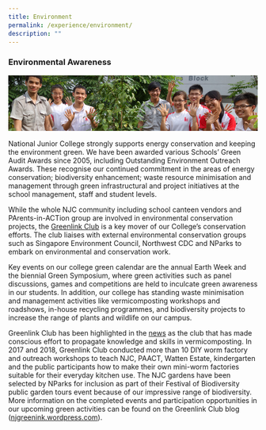 ```yaml
---
title: Environment
permalink: /experience/environment/
description: ""
---
```

### Environmental Awareness

![](/images/environment1.png)

National Junior College strongly supports energy conservation and keeping the environment green. We have been awarded various Schools’ Green Audit Awards since 2005, including Outstanding Environment Outreach Awards. These recognise our continued commitment in the areas of energy conservation; biodiversity enhancement; waste resource minimisation and management through green infrastructural and project initiatives at the school management, staff and student levels.

While the whole NJC community including school canteen vendors and PArents-in-ACTion group are involved in environmental conservation projects, the [Greenlink Club](/co-curricular-activities/clubs-and-societies/greenlink-club/)  is a key mover of our College’s conservation efforts. The club liaises with external environmental conservation groups such as Singapore Environment Council, Northwest CDC and NParks to embark on environmental and conservation work.

Key events on our college green calendar are the annual Earth Week and the biennial Green Symposium, where green activities such as panel discussions, games and competitions are held to inculcate green awareness in our students. In addition, our college has standing waste minimisation and management activities like vermicomposting workshops and roadshows, in-house recycling programmes, and biodiversity projects to increase the range of plants and wildlife on our campus.

Greenlink Club has been highlighted in the [news](http://www.straitstimes.com/singapore/environment/students-turn-food-waste-into-worm-tea-fertiliser) as the club that has made conscious effort to propagate knowledge and skills in vermicomposting. In 2017 and 2018, Greenlink Club conducted more than 10 DIY worm factory and outreach workshops to teach NJC, PAACT, Watten Estate, kindergarten and the public participants how to make their own mini-worm factories suitable for their everyday kitchen use. The NJC gardens have been selected by NParks for inclusion as part of their Festival of Biodiversity public garden tours event because of our impressive range of biodiversity. More information on the completed events and participation opportunities in our upcoming green activities can be found on the Greenlink Club blog ([njgreenink.wordpress.com](http://njgreenink.wordpress.com/)).